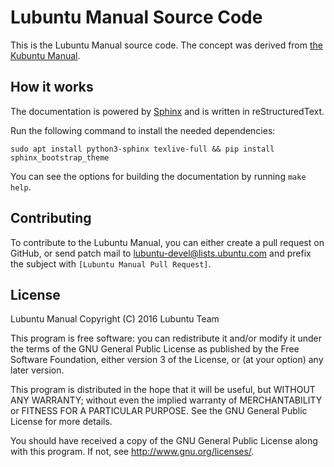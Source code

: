# Lubuntu Manual Source Code

This is the Lubuntu Manual source code. The concept was derived from [the Kubuntu Manual](https://github.com/ahoneybun/kubuntu-manual).

## How it works

The documentation is powered by [Sphinx](http://www.sphinx-doc.org/en/stable/) and is written in reStructuredText.

Run the following command to install the needed dependencies:

```
sudo apt install python3-sphinx texlive-full && pip install sphinx_bootstrap_theme
```

You can see the options for building the documentation by running `make help`.

## Contributing

To contribute to the Lubuntu Manual, you can either create a pull request on GitHub, or send patch mail to [lubuntu-devel@lists.ubuntu.com](mailto:lubuntu-devel@lists.ubuntu.com) and prefix the subject with `[Lubuntu Manual Pull Request]`.

## License

Lubuntu Manual
Copyright (C) 2016 Lubuntu Team

This program is free software: you can redistribute it and/or modify
it under the terms of the GNU General Public License as published by
the Free Software Foundation, either version 3 of the License, or
(at your option) any later version.

This program is distributed in the hope that it will be useful,
but WITHOUT ANY WARRANTY; without even the implied warranty of
MERCHANTABILITY or FITNESS FOR A PARTICULAR PURPOSE.  See the
GNU General Public License for more details.

You should have received a copy of the GNU General Public License
along with this program.  If not, see <http://www.gnu.org/licenses/>.
